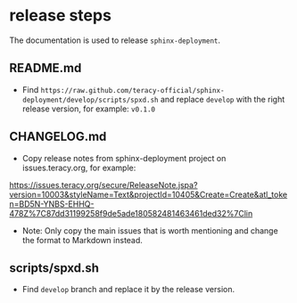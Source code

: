 release steps
=============

The documentation is used to release `sphinx-deployment`.

README.md
---------

- Find `https://raw.github.com/teracy-official/sphinx-deployment/develop/scripts/spxd.sh` and
replace `develop` with the right release version, for example: `v0.1.0`

CHANGELOG.md
------------

- Copy release notes from sphinx-deployment project on issues.teracy.org, for example:

https://issues.teracy.org/secure/ReleaseNote.jspa?version=10003&styleName=Text&projectId=10405&Create=Create&atl_token=BD5N-YNBS-EHHQ-478Z%7C87dd31199258f9de5ade180582481463461ded32%7Clin

- Note: Only copy the main issues that is worth mentioning and change the format to Markdown instead.

scripts/spxd.sh
---------------

- Find `develop` branch and replace it by the release version.